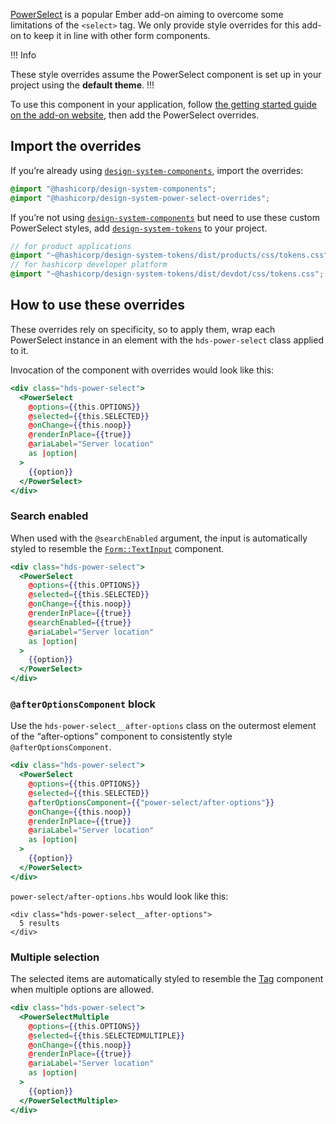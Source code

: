 [PowerSelect](https://ember-power-select.com/) is a popular Ember add-on aiming to overcome some limitations of the `<select>` tag. We only provide style overrides for this add-on to keep it in line with other form components.

!!! Info

These style overrides assume the PowerSelect component is set up in your project using the **default theme**.
!!!

To use this component in your application, follow [the getting started guide on the add-on website](https://ember-power-select.com), then add the PowerSelect overrides.

## Import the overrides

If you’re already using [`design-system-components`](https://github.com/hashicorp/design-system/blob/main/packages/components/README.md), import the overrides:

```scss
@import "@hashicorp/design-system-components";
@import "@hashicorp/design-system-power-select-overrides";
```

If you’re not using [`design-system-components`](https://github.com/hashicorp/design-system/blob/main/packages/components/README.md) but need to use these custom PowerSelect styles, add [`design-system-tokens`](https://github.com/hashicorp/design-system/blob/main/packages/tokens/README.md) to your project.

```scss
// for product applications
@import "~@hashicorp/design-system-tokens/dist/products/css/tokens.css";
// for hashicorp developer platform
@import "~@hashicorp/design-system-tokens/dist/devdot/css/tokens.css";
```

## How to use these overrides

These overrides rely on specificity, so to apply them, wrap each PowerSelect instance in an element with the `hds-power-select` class applied to it.

Invocation of the component with overrides would look like this:

```handlebars
<div class="hds-power-select">
  <PowerSelect
    @options={{this.OPTIONS}}
    @selected={{this.SELECTED}}
    @onChange={{this.noop}}
    @renderInPlace={{true}}
    @ariaLabel="Server location"
    as |option|
  >
    {{option}}
  </PowerSelect>
</div>
```

### Search enabled

When used with the `@searchEnabled` argument, the input is automatically styled to resemble the [`Form::TextInput`](/components/form/text-input) component.

```handlebars
<div class="hds-power-select">
  <PowerSelect
    @options={{this.OPTIONS}}
    @selected={{this.SELECTED}}
    @onChange={{this.noop}}
    @renderInPlace={{true}}
    @searchEnabled={{true}}
    @ariaLabel="Server location"
    as |option|
  >
    {{option}}
  </PowerSelect>
</div>
```

### `@afterOptionsComponent` block

Use the `hds-power-select__after-options` class on the outermost element of the “after-options” component to consistently style `@afterOptionsComponent`.

```handlebars
<div class="hds-power-select">
  <PowerSelect
    @options={{this.OPTIONS}}
    @selected={{this.SELECTED}}
    @afterOptionsComponent={{"power-select/after-options"}}
    @onChange={{this.noop}}
    @renderInPlace={{true}}
    @ariaLabel="Server location"
    as |option|
  >
    {{option}}
  </PowerSelect>
</div>
```

`power-select/after-options.hbs` would look like this:

```handlebars{data-execute=false}
<div class="hds-power-select__after-options">
  5 results
</div>
```

### Multiple selection

The selected items are automatically styled to resemble the [Tag](/components/tag) component when multiple options are allowed.

```handlebars
<div class="hds-power-select">
  <PowerSelectMultiple
    @options={{this.OPTIONS}}
    @selected={{this.SELECTEDMULTIPLE}}
    @onChange={{this.noop}}
    @renderInPlace={{true}}
    @ariaLabel="Server location"
    as |option|
  >
    {{option}}
  </PowerSelectMultiple>
</div>
```
